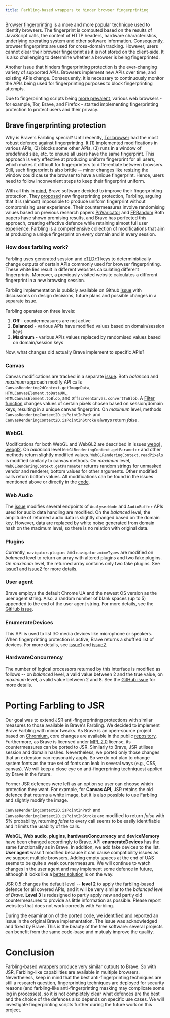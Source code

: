 ```yaml
---
title: Farbling-based wrappers to hinder browser fingerprinting
---
```


[Browser fingerprinting](https://arxiv.org/pdf/1905.01051.pdf) is a more and more popular technique used to identify browsers. The fingerprint is computed based on the results of JavaScript calls, the content of HTTP headers, hardware characteristics, underlying operating system and other software information. Consequently, browser fingerprints are used for cross-domain tracking. However, users cannot clear their browser fingerprint as it is not stored on the client-side. It is also challenging to determine whether a browser is being fingerprinted.

Another issue that hinders fingerprinting protection is the ever-changing variety of supported APIs. Browsers implement new APIs over time, and existing APIs change. Consequently, it is necessary to continuously monitor the APIs being used for fingerprinting purposes to block fingerprinting attempts.

Due to fingerprinting scripts being [more prevalent](https://www.cs.princeton.edu/~arvindn/publications/OpenWPM_1_million_site_tracking_measurement.pdf), various web browsers - for example, Tor, Brave, and Firefox - started implementing fingerprinting protection to protect users and their privacy.

## Brave fingerprinting protection

Why is Brave's Farbling special? Until recently, [Tor browser](https://2019.www.torproject.org/projects/torbrowser/design/#fingerprinting-linkability) had the most robust defence against fingerprinting. It (1) implemented modifications in various APIs, (2) blocks some other APIs, (3) runs in a window of predefined size, etc. to ensure all users have the same fingerprint. This approach is very effective at producing uniform fingerprint for all users, which makes it difficult for fingerprinters to differentiate between browsers. Still, such fingerprint is also brittle -- minor changes like resizing the window could cause the browser to have a unique fingerprint. Hence, users need to follow inconvenient steps to keep their fingerprint uniform.

With all this in [mind](https://brave.com/brave-fingerprinting-and-privacy-budgets/), Brave software decided to improve their fingerprinting protection. They [proposed](https://brave.com/privacy-updates-3/) new fingerprinting protection, Farbling, arguing that it is (almost) impossible to produce uniform fingerprint without compromising user experience. Their countermeasures involve randomising values based on previous research papers [PriVaricator](https://www.doc.ic.ac.uk/~livshits/papers/pdf/www15.pdf) and [FPRandom](https://hal.inria.fr/hal-01527580/document) Both papers have shown promising results, and Brave has perfected this approach, creating effective defence while retaining almost full user experience. Farbling is a comprehensive collection of modifications that aim at producing a unique fingerprint on every domain and in every session.

### How does farbling work?

Farbling uses generated session and [eTLD+1](https://web.dev/same-site-same-origin/) keys to deterministically change outputs of certain APIs commonly used for browser fingerprinting. These white lies result in different websites calculating different fingerprints. Moreover, a previously visited website calculates a different fingerprint in a new browsing session.

Farbling implementation is publicly available on Github [issue](https://github.com/brave/brave-browser/issues/8787) with discussions on design decisions, future plans and possible changes in a separate [issue](https://github.com/brave/brave-browser/issues/11770).

Farbling operates on three levels:
 1. **Off** - countermeasures are not active
 2. **Balanced** - various APIs have modified values based on domain/session keys
 3. **Maximum** - various  APIs values replaced by randomised values based on domain/session keys

Now, what changes did actually Brave implement to specific APIs? 

### Canvas

Canvas modifications are tracked in a separate [issue](https://github.com/brave/brave-browser/issues/9186).
Both *balanced* and *maximum* approach modify API calls `CanvasRendering2dContext.getImageData`,  
`HTMLCanvasElement.toDataURL`,  
`HTMLCanvasElement.toBlob`, and 
`OffscreenCanvas.convertToBlob`. A [Filter function](https://github.com/brave/brave-core/blob/master/chromium_src/third_party/blink/renderer/core/execution_context/execution_context.cc) changes values of certain pixels chosen based on session/domain keys, resulting in a unique canvas fingerprint.
On *maximum* level, methods `CanvasRenderingContext2D.isPointInPath` and `CanvasRenderingContext2D.isPointInStroke` always return *false*. 

### WebGL

Modifications for both WebGL and WebGL2 are described in issues [webgl](https://github.com/brave/brave-browser/issues/9188) , [webgl2](https://github.com/brave/brave-browser/issues/9189).
On *balanced* level 
`WebGLRenderingContext.getParameter` and other methods return slightly modified values. 
`WebGLRenderingContext.readPixels` is modified similarly to canvas methods.
On *maximum* level, `WebGLRenderingContext.getParameter` returns random strings for unmasked vendor and renderer, bottom values for other arguments. Other modified calls return bottom values. All modifications can be found in the issues mentioned above or directly in the [code](https://github.com/brave/brave-core/tree/master/chromium_src/third_party/blink/renderer/modules/webgl).

### Web Audio

The [issue](https://github.com/brave/brave-browser/issues/9187) modifies
several endpoints of `AnalyserNode`  and  `AudioBuffer`  APIs used for audio data handling are modified.  On the *balanced* level, the amplitude of returned audio data is slightly changed based on the domain key. However, data are replaced by white noise generated from domain hash on the maximum level, so there is no relation with original data.

### Plugins

Currently, 
`navigator.plugins` and `navigator.mimeTypes` are modified on *balanced* level to return an array with altered plugins and two fake plugins. On *maximum* level, the returned array contains only two fake plugins.
See [issue1](https://github.com/brave/brave-browser/issues/9435) and [issue2](https://github.com/brave/brave-browser/issues/10597) for more details.

### User agent 

Brave employs the default Chrome UA and the newest OS version as the user agent string. Also, a random number of blank spaces (up to 5) appended to the end of the user agent string. 
For more details, see the [GitHub issue](https://github.com/brave/brave-browser/issues/9190).

### EnumerateDevices

This API is used to list I/O media devices like microphone or speakers.  When fingerprinting protection is active, Brave returns a shuffled list of devices. For more details, see 
[issue1](https://github.com/brave/brave-browser/issues/11271) and
[issue2](https://github.com/brave/brave-browser/issues/8666).

### HardwareConcurrency

The number of logical processors returned by this interface is modified as follows -- on *balanced* level, a valid value between 2 and the true value, on *maximum* level, a valid value between 2 and 8.
See the [GitHub issue](https://github.com/brave/brave-browser/issues/10808) for more details.

# Porting Farbling to JSR

Our goal was to extend JSR anti-fingerprinting protections with similar measures to those available in Brave's Farbling.
We decided to implement Brave Farbling with minor tweaks. As Brave is an open-source project based on [Chromium](https://www.chromium.org/Home), core changes are available in the public [repository](https://github.com/brave/brave-core). Furthermore, as Brave is licensed under [MPL 2.0](https://www.mozilla.org/en-US/MPL/2.0/) license, its countermeasures can be ported to JSR.
Similarly to Brave, JSR utilises session and domain hashes. Nevertheless, we ported only those changes that an extension can reasonably apply. So we do not plan to change system fonts as the true set of fonts can leak in several ways (e.g., CSS, canvas). We will keep a close eye on anti-fingerprining techniquest applied by Brave in the future.

Former JSR defences were left as an option so user can choose which protection they want. For example, for **Canvas API**, JSR retains the old defence that returns a white image, but it is also possible to use Farbling and slightly modify the image.

`CanvasRenderingContext2D.isPointInPath` and `CanvasRenderingContext2D.isPointInStroke` are modified to return *false* with 5% probability, returning *false* to every call seems to be easily identifiable and it limits the usablity of the calls.

**WebGL**, **Web audio**, **plugins**,  **hardwareConcurrency** and **deviceMemory** have been changed accordingly to Brave. API **enumerateDevices** has the same functionality as in Brave. In addition, we add fake devices to the list. **User agent** wasn't modified because it can cause compatibility issues as we support multiple browsers. Adding empty spaces at the end of UAS seems to be quite a weak countermeasure. We will continue to watch changes in the user agent and may implement some defence in future, although it looks like a [better solution](https://datatracker.ietf.org/doc/html/rfc8942) is on the way.  

JSR 0.5 changes the default level -- **level 2** to apply the farbling-based defence for all covered APIs, and it will be very similar to the *balanced* level of *Brave*. **Level 3** is redesigned to partly apply new and partly old countermeasures to provide as little information as possible. Please report websites that does not work correctly with Farbling.

During the examination of the ported code, we [identified and reported](https://github.com/brave/brave-browser/issues/15882) an issue in the original Brave implementation. The issue was acknowledged and fixed by Brave. This is the beauty of the free software: several projects can benefit from the same code-base and mutualy improve the quality.

# Conclusion

Farbling-based wrappers produce very similar outputs to Brave. So with JSR, Farbling-like capabilities are available in multiple browsers. Nevertheless, keep in mind that the best anti-fingerprinting techniques are still a research question, fingerprinting techniques are deployed for security reasons (and farbling-like anti-fingerprinting masking may complicate some log in processes), so it is not completely clear what defences are the best and the choice of the defences also depends on specific use cases. We will investigate fingerprinting scripts further during the future work on this project.
